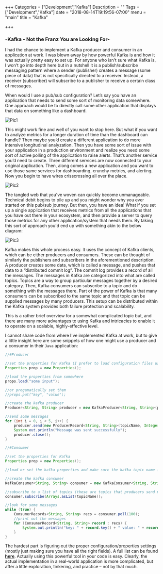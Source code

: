 +++
Categories = ["Development","Kafka"]
Description = ""
Tags = ["Development","Kafka"]
date = "2018-08-14T19:19:56-07:00"
menu = "main"
title = "Kafka"

+++

### -Kafka - Not the Franz You are Looking For-

I had the chance to implement a Kafka producer and consumer in an application at work. I was blown away by how powerful Kafka is and how it was actually pretty easy to set up. 
For anyone who isn't sure what Kafka is, I won't go into depth here but in a nutshell it is a publish/subscribe messaging pattern where a sender (publisher) creates a message (some piece of data) that is not specifically directed to a receiver. Instead, a receiver (subscriber) will subscribe to a publisher to receive a certain class of messages.
<br> 

When would I use a pub/sub configuration? Let’s say you have an application that needs to send some sort of monitoring data somewhere. One approach would be to directly call some other application that displays that data on something like a dashboard.
<br>

![Pic1](/images/kafka/kafka_01.png)

This might work fine and well of you want to stop here. But what if you want to analyze metrics for a longer duration of time than the dashboard can handle? Then maybe you’d create a different application to do more intensive longitudinal analyzation. Then you have some sort of issue with your application in a production environment and realize you need some sort of active polling of the application to raise alerts. That’s another service you’d need to create. Three different services are now connected to your original application. Then, along comes a new application and you want to use those same services for dashboarding, crunchy metrics, and alerting. Now you begin to have wires crisscrossing all over the place. 
<br>

![Pic2](/images/kafka/kafka_02.png)

The tangled web that you've woven can quickly become unmanageable. Technical debit begins to pile up and you might wonder why you ever started on this pub/sub journey. But then, you have an idea! What if you set up a single application that receives metrics from all the applications that you have out there in your ecosystem, and then provide a server to query those metrics for any other application/system that needs them. By taking this sort of approach you'd end up with something akin to the below diagram: 
<br>

![Pic3](/images/kafka/kafka_03.png)

Kafka makes this whole process easy. It uses the concept of Kafka clients, which can be either producers and consumers. These can be thought of similarly the publishers and subscribers in the aforementioned description. A producer creates some data, which is called a message, and pushes that data to a “distributed commit log”. The commit log provides a record of all the messages. The messages in Kafka are categorized into what are called topics. Topics are a way to group particular messages together by a desired category. Then, Kafka consumers can subscribe to a topic and do something with the messages there. Part of the power of Kafka is that many consumers can be subscribed to the same topic and that topic can be supplied messages by many producers. This setup can be distributed within the Kafka system provides both failure protection and scalability.
<br>

This is a rather brief overview for a somewhat complicated topic but, and there are many more advantages to using Kafka and intricacies to enable it to operate on a scalable, highly-effective level. 
<br>

I cannot share code from where I've implemented Kafka at work, but to give a little insight here are some snippets of how one might use a producer and a consumer in their `Java` application:

```java
//#Producer

//set the properties for Kafka (I prefer to load configuration files using yml)
Properties prop = new Properties();

//load the properties from somewhere
props.load("some input");

//or progamatically set them
//props.put("key", "value");

//create the kafka producer
Producer<String, String> producer = new KafkaProducer<String, String>(props);

//send some messages
for (int i = 0, i < 5, i++) {
    producer.send(new ProducerRecord<String, String>(topicName, Integer.toString(i), Integer.toString(i)));
    System.out.println("Message was sent successfully");
    producer.close();
}
```

```java
//#Consumer

//set the properties for Kafka
Properties prop = new Properties();

//load or set the kafka properties and make sure the kafka topic name is correct

//create the kafka consumer
KafkaConsumer<String, String> consumer = new KafkaConsumer<String, String>(props);

//subscribe to a list of topics (these are topics that producers send messages to)
consumer.subscribe(Arrays.asList(topicName));

//look for some messages
while (true) {
    ConsumerRecords<String, String> recs = consumer.poll(100);
    //print out the messages
    for (ConsumerRecord<String, String> record : recs) {
        System.out.println("key: " + record.key() + " value: " + record.value());
    }
}
```

The hardest part is figuring out the proper configuration/properties settings (mostly just making sure you have all the right fields). A full list can be found **[here](https://kafka.apache.org/documentation/#producerconfigs)**.
Actually using this powerful tool in your code is easy. Clearly, the actual implementation in a real-world application is more complicated, but after a little exploration, tinkering, and practice – not by that much. 